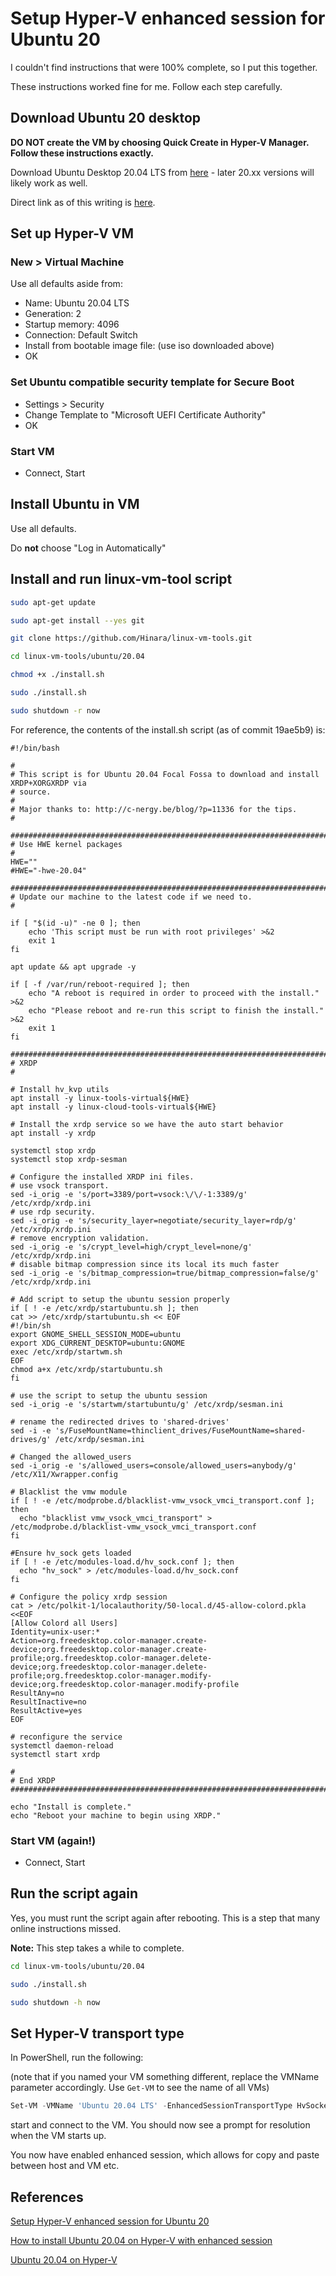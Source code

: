 
# Setup Hyper-V enhanced session for Ubuntu 20

I couldn't find instructions that were 100% complete, so I put this together.

These instructions worked fine for me.  Follow each step carefully.

## Download Ubuntu 20 desktop

**DO NOT create the VM by choosing Quick Create in Hyper-V Manager. Follow these instructions exactly.**

Download Ubuntu Desktop 20.04 LTS from [here](https://ubuntu.com/#download) - later 20.xx versions will likely work as well.

Direct link as of this writing is [here](https://mirrors.cat.pdx.edu/ubuntu-releases/20.04.2.0/ubuntu-20.04.2.0-desktop-amd64.iso).

## Set up Hyper-V VM

### New > Virtual Machine

Use all defaults aside from:

* Name: Ubuntu 20.04 LTS
* Generation: 2
* Startup memory: 4096
* Connection: Default Switch
* Install from bootable image file: (use iso downloaded above)
* OK

### Set Ubuntu compatible security template for Secure Boot

* Settings > Security
* Change Template to "Microsoft UEFI Certificate Authority"
* OK

### Start VM

* Connect, Start

## Install Ubuntu in VM

Use all defaults.

Do **not** choose "Log in Automatically"

## Install and run linux-vm-tool script

```bash
sudo apt-get update

sudo apt-get install --yes git

git clone https://github.com/Hinara/linux-vm-tools.git

cd linux-vm-tools/ubuntu/20.04

chmod +x ./install.sh

sudo ./install.sh

sudo shutdown -r now
```

For reference, the contents of the install.sh script (as of commit 19ae5b9) is:

```shell
#!/bin/bash

#
# This script is for Ubuntu 20.04 Focal Fossa to download and install XRDP+XORGXRDP via
# source.
#
# Major thanks to: http://c-nergy.be/blog/?p=11336 for the tips.
#

###############################################################################
# Use HWE kernel packages
#
HWE=""
#HWE="-hwe-20.04"

###############################################################################
# Update our machine to the latest code if we need to.
#

if [ "$(id -u)" -ne 0 ]; then
    echo 'This script must be run with root privileges' >&2
    exit 1
fi

apt update && apt upgrade -y

if [ -f /var/run/reboot-required ]; then
    echo "A reboot is required in order to proceed with the install." >&2
    echo "Please reboot and re-run this script to finish the install." >&2
    exit 1
fi

###############################################################################
# XRDP
#

# Install hv_kvp utils
apt install -y linux-tools-virtual${HWE}
apt install -y linux-cloud-tools-virtual${HWE}

# Install the xrdp service so we have the auto start behavior
apt install -y xrdp

systemctl stop xrdp
systemctl stop xrdp-sesman

# Configure the installed XRDP ini files.
# use vsock transport.
sed -i_orig -e 's/port=3389/port=vsock:\/\/-1:3389/g' /etc/xrdp/xrdp.ini
# use rdp security.
sed -i_orig -e 's/security_layer=negotiate/security_layer=rdp/g' /etc/xrdp/xrdp.ini
# remove encryption validation.
sed -i_orig -e 's/crypt_level=high/crypt_level=none/g' /etc/xrdp/xrdp.ini
# disable bitmap compression since its local its much faster
sed -i_orig -e 's/bitmap_compression=true/bitmap_compression=false/g' /etc/xrdp/xrdp.ini

# Add script to setup the ubuntu session properly
if [ ! -e /etc/xrdp/startubuntu.sh ]; then
cat >> /etc/xrdp/startubuntu.sh << EOF
#!/bin/sh
export GNOME_SHELL_SESSION_MODE=ubuntu
export XDG_CURRENT_DESKTOP=ubuntu:GNOME
exec /etc/xrdp/startwm.sh
EOF
chmod a+x /etc/xrdp/startubuntu.sh
fi

# use the script to setup the ubuntu session
sed -i_orig -e 's/startwm/startubuntu/g' /etc/xrdp/sesman.ini

# rename the redirected drives to 'shared-drives'
sed -i -e 's/FuseMountName=thinclient_drives/FuseMountName=shared-drives/g' /etc/xrdp/sesman.ini

# Changed the allowed_users
sed -i_orig -e 's/allowed_users=console/allowed_users=anybody/g' /etc/X11/Xwrapper.config

# Blacklist the vmw module
if [ ! -e /etc/modprobe.d/blacklist-vmw_vsock_vmci_transport.conf ]; then
  echo "blacklist vmw_vsock_vmci_transport" > /etc/modprobe.d/blacklist-vmw_vsock_vmci_transport.conf
fi

#Ensure hv_sock gets loaded
if [ ! -e /etc/modules-load.d/hv_sock.conf ]; then
  echo "hv_sock" > /etc/modules-load.d/hv_sock.conf
fi

# Configure the policy xrdp session
cat > /etc/polkit-1/localauthority/50-local.d/45-allow-colord.pkla <<EOF
[Allow Colord all Users]
Identity=unix-user:*
Action=org.freedesktop.color-manager.create-device;org.freedesktop.color-manager.create-profile;org.freedesktop.color-manager.delete-device;org.freedesktop.color-manager.delete-profile;org.freedesktop.color-manager.modify-device;org.freedesktop.color-manager.modify-profile
ResultAny=no
ResultInactive=no
ResultActive=yes
EOF

# reconfigure the service
systemctl daemon-reload
systemctl start xrdp

#
# End XRDP
###############################################################################

echo "Install is complete."
echo "Reboot your machine to begin using XRDP."
```

### Start VM (again!)

* Connect, Start

## Run the script again

Yes, you must runt the script again after rebooting. This is a step that many online instructions missed.

**Note:** This step takes a while to complete.

```bash
cd linux-vm-tools/ubuntu/20.04

sudo ./install.sh

sudo shutdown -h now
```

## Set Hyper-V transport type

In PowerShell, run the following:

(note that if you named your VM something different, replace the VMName parameter accordingly.  Use `Get-VM` to see the name of all VMs)

```PowerShell
Set-VM -VMName 'Ubuntu 20.04 LTS' -EnhancedSessionTransportType HvSocket
```

start and connect to the VM.  You should now see a prompt for resolution when the VM starts up.

You now have enabled enhanced session, which allows for copy and paste between host and VM etc.

## References

[Setup Hyper-V enhanced session for Ubuntu 20](https://gist.github.com/milnak/54e662f88fa47a5d3a317edb712f957e#setup-hyper-v-enhanced-session-for-ubuntu-20)

[How to install Ubuntu 20.04 on Hyper-V with enhanced session](https://francescotonini.medium.com/how-to-install-ubuntu-20-04-on-hyper-v-with-enhanced-session-b20a269a5fa7)

[Ubuntu 20.04 on Hyper-V](https://medium.com/@labappengineering/ubuntu-20-04-on-hyper-v-8888fe3ced64)
